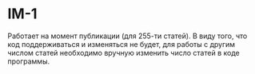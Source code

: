 # IM-1

Работает на момент публикации (для 255-ти статей). В виду того, что код поддерживаться и изменяться не будет, для работы с другим числом статей необходимо вручную изменить число статей в коде программы.
